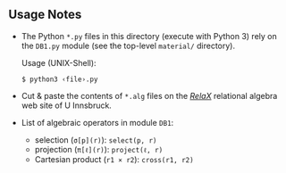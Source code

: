 ## Usage Notes

- The Python `*.py` files in this directory (execute with Python 3)
  rely on the `DB1.py` module (see the top-level `material/` directory).

  Usage (UNIX-Shell):
  ~~~
  $ python3 ‹file›.py
  ~~~

- Cut & paste the contents of `*.alg` files on the [_RelaX_](http://dbis-uibk.github.io/relax)
  relational algebra web site of U Innsbruck.

- List of algebraic operators in module `DB1`:

  - selection (`σ[p](r)`): `select(p, r)` 
  - projection (`π[ℓ](r)`): `project(ℓ, r)` 
  - Cartesian product (`r1 × r2`): `cross(r1, r2)`

